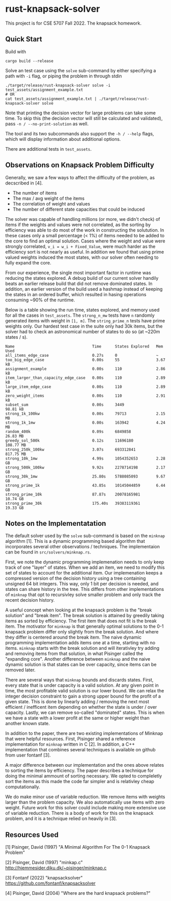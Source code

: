 # rust-knapsack-solver

This project is for CSE 5707 Fall 2022. The knapsack homework.

## Quick Start

Build with

```
cargo build --release
```

Solve an test case using the `solve` sub-command by either specifying a path with `-i` flag, or
piping the problem in through stdin

```
./target/release/rust-knapsack-solver solve -i test_assets/assignment_example.txt
# OR
cat test_assets/assignment_example.txt | ./target/release/rust-knapsack-solver solve
```

Note that printing the decision vector for large problems can take some time. To skip this (the decision vector will still be calculated and validated), pass `-n / --no-print-solution` as well.

The tool and its two subcommands also support the `-h / --help` flags, which will display
information about additional options.

There are additional tests in `test_assets`.

## Observations on Knapsack Problem Difficulty

Generally, we saw a few ways to affect the difficulty of the problem, as decscribed in [4].
* The number of items
* The max / avg weight of the items
* The correlation of weight and values
* The number of different state capacities that could be induced

The solver was capable of handling millions (or more, we didn't check) of items if the weights and values were not correlated, as the sorting by efficiency was able to do most of the work in constructing the solutution.
In these cases only a small percentage (< 1%) of items needed to be added to the core to find an optimal solution.
Cases where the weight and value were strongly correlated, `v_i = w_i + Fixed_Value`, were much harder as the efficiency sort is not nearly as useful.
In addition we found that using prime valued weights induced the most states, with our solver often needing to fully expand the core.

From our experience, the single most important factor in runtime was reducing the states explored. A debug build of our current solver handily beats an earlier release build that did not remove dominated states. In addition, an earlier version of the build used a hashmap instead of keeping the states in an ordered buffer, which resulted in hasing operations consuming ~90% of the runtime.

Below is a table showing the run time, states explored, and memory used for all the cases in `test_assets`. The `strong_n_mw` tests have `n` randomly generated items with weight in `[1, m]`. The `string_prime_n` tests have prime weights only. Our hardest test case in the suite only had 30k items, but the solver had to check an astronomical number of states to do so (at ~220m states / s).

```
Name                                  Time      States Explored   Mem Used
all_items_edge_case                   0.27s     0                 ~
too_big_edge_case                     0.00s     55                3.67 kB
assignment_example                    0.00s     110               2.86 kB
item_larger_than_capacity_edge_case   0.00s     110               2.89 kB
large_item_edge_case                  0.00s     110               2.89 kB
zero_weight_items                     0.00s     110               2.91 kB
subset_sum                            0.00s     3449              98.81 kB
strong_1k_100kw                       0.00s     79713             2.15 MB
strong_1k_1mw                         0.00s     163942            4.24 MB
random_400k                           0.09s     6849858           26.83 MB
greedy_sol_500k                       0.12s     11696180          108.77 MB
strong_250k_100kw                     3.07s     693312841         817.75 MB
strong_10k_1mw                        4.99s     1054352653        2.28 GB
strong_500k_100kw                     9.92s     2278714198        2.17 GB
strong_30k_1mw                        25.80s    5788085093        9.67 GB
strong_prime_1k                       43.85s    10145044859       6.44 GB
strong_prime_10k                      87.87s    20078165981       10.74 GB
strong_prime_30k                      175.40s   39383119361       19.33 GB
```

## Notes on the Implementatation

The default solver used by the `solve` sub-command is based on the `minknap` algorithm [1]. This is
a dynamic programming based algorithm that incorporates several other observations / techniques.
The implementaion can be found in `src/solvers/minknap.rs`.

First, we note the dynamic programming implemenation needs to only keep track of one "layer" of states.
When we add an item, we need to modify this set of states to account for the additional item.
Our implemenation keeps a compressed version of the decision history using a tree containing unsigned 64 bit integers.
This way, only 1 bit per decision is needed, and states can share history in the tree.
This differs from other implementations of `minknap` that opt to recursivley solve smaller problem
and only track the recent decision history.

A useful concept when looking at the knapsack problem is the "break solution" and "break item".
The break solution is attained by greedily taking items as sorted by efficiency.
The first item that does not fit is the break item.
The motivator for `minknap` is that generally optimal solutions to the 0-1 knapsack problem differ only slightly from the break solution.
And where they differ is centered around the break item.
The naive dynamic programming implementation adds items one at a time, starting with no items.
`minknap` starts with the break solution and will iterativley try adding and removing items from that solution, in what Pisinger called the "expanding core".
Another difference between `minknap` and the naive dynamic solution is that states can be over capacity, since items can be removed later.

There are several ways that `minknap` bounds and discards states.
First, every state that is under capacity is a valid solution.
At any given point in time, the most profitable valid solution is our lower bound.
We can relax the integer decision constraint to gain a strong upper bound for the profit of a given state.
This is done by linearly adding / removing the next most efficient / inefficent item depending on whether the state is under / over capacity.
Lastly, we can remove so-called "dominated" states.
This is when we have a state with a lower profit at the same or higher weight than another known
state.

In addition to the paper, there are two existing implementations of Minknap that were helpful resources.
First, Pisinger shared a reference implementation for `minknap` written in C [2].
In addition, a C++ implementation that combines several techniques is available on github from user fontanf [3].

A major difference between our implementation and the ones above relates to sorting the items by efficiency.
The paper describes a technique for doing the minimal ammount of sorting necessary.
We opted to compleletly sort the items as this made the code far simpler and is relativley cheap computationally.

We do make minor use of variable reduction.
We remove items with weights larger than the problem capacity.
We also automatically use items with zero weight.
Future work for this solver could include making more extensive use of variable reduction.
There is a body of work for this on the knapsack problem, and it is a technique relied on heavily in [3].

## Resources Used

[1] Pisinger, David (1997) "A Minimal Algorithm For The 0-1 Knapsack Problem"

[2] Pisinger, David (1997) "minkap.c" http://hjemmesider.diku.dk/~pisinger/minknap.c

[3] Fontanf (2022) "knapsacksolver" https://github.com/fontanf/knapsacksolver

[4] Pisinger, David (2004) "Where are the hard knapsack problems?"
